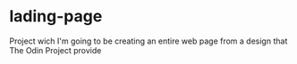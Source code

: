 # lading-page
Project wich I'm going to be creating an entire web page from a design that The Odin Project provide
